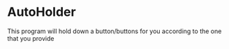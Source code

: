 # AutoHolder
This program will hold down a button/buttons for you according to the one that you provide
